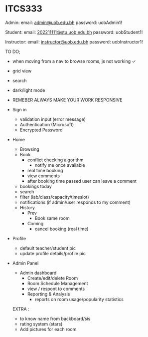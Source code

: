 # ITCS333

Admin:
email: admin@uob.edu.bh
password: uobAdmin1!

Student:
email: 202211111@stu.uob.edu.bh
password: uobStudent1!

Instructor:
email: instructor@uob.edu.bh
password: uobInstructor1!

TO DO;
- when moving from a nav to browse rooms, js not working ✓ 
- grid view
- search

- dark/light mode
- REMEBER ALWAYS MAKE YOUR WORK RESPONSIVE
- Sign in

  - validation input (error message)
  - Authentication (Microsoft)
  - Encrypted Password

- Home

  - Browsing
  - Book
    - conflict checking algorithm
      - notify me once available
    - real time booking
    - view comments
    - after booking time passed user can leave a comment
  - bookings today
  - search
  - filter (lab/class/capacity/timeslot)
  - notifications (if admin/user responds to my comment)
  - History
    - Prev
      - Book same room
    - Coming
      - cancel booking (real time)

- Profile

  - default teacher/student pic
  - update profile details/profile pic

- Admin Panel

  - Admin dashboard
    - Create/edit/delete Room
    - Room Schedule Management
    - view / respont to comments
    - Reporting & Analysis
      - reports on room usage/popularity statistics

  EXTRA :

  - to know name from backboard/sis
  - rating system (stars)
  - Add pictures for each room
